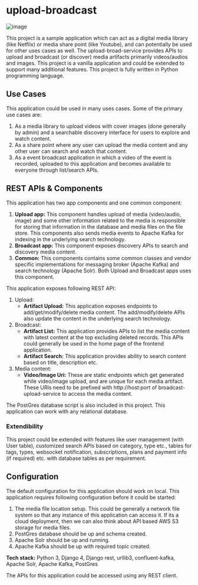 # upload-broadcast


![image](https://github.com/irfan-nagoo/upload-broadcast/assets/96521607/7bae1614-6030-4bd7-9814-a8d7966df30b)


This project is a sample application which can act as a digital media library (like Netflix) or media share point (like Youtube), and can potentially be used for other uses cases as well. The upload-broad-service provides APIs to upload and broadcast (or discover) media artifacts primarily videos/audios and images. This project is a vanilla application and could be extended to support many additional features. This project is fully written in Python programming language.


## Use Cases

This application could be used in many uses cases. Some of the primary use cases are:

1. As a media library to upload videos with cover images (done generally by admin) and a searchable discovery interface for users to explore and watch content.
2. As a share point where any user can upload the media content and any other user can search and watch that content.
3. As a event broadcast application in which a video of the event is recorded, uploaded to this application and becomes available to everyone through list/search APIs.
 

## REST APIs & Components

This application has two app components and one common component:
1. **Upload app:** This component handles upload of media (video/audio, image) and some other information related to the media is responsible for storing that information in the database and media files on the file store. This components also sends media events to Apache Kafka for indexing in the underlying search technology.
2. **Broadcast app:** This component exposes discovery APIs to search and discovery media content.
3. **Common:** This components contains some common classes and vendor specific implementations for messaging broker (Apache Kafka) and search technology (Apache Solr). Both Upload and Broadcast apps uses this component.


This application exposes following REST API:

1. Upload:
    - **Artifact Upload:** This application exposes endpoints to add/get/modify/delete media content. The add/modify/delete APIs also update the content in the underlying search technology.
2. Broadcast:
    - **Artifact List:** This application provides APIs to list the media content with latest content at the top excluding deleted records. This APIs could generally be used in the home page of the frontend application. 
    - **Artifact Search:** This application provides ability to search content based on title, description etc.
3. Media content:
    - **Video/Image Uri:** These are static endpoints which get generated while video/image upload, and are unique for each media artifact. These URIs need to be prefixed with http://host:port  of broadcast-upload-service to access the media content.

The PostGres database script is also included in this project. This application can work with any relational database.
 
### Extendibility

This project could be extended with features like user management (with User table), customized search APIs based on category, type etc., tables for tags, types, websocket notification, subscriptions, plans and payment info (if required) etc. with database tables as per requirement.


## Configuration

The default configuration for this application should work on local. This application requires following configuration before it could be started:

1. The media file location setup. This could be generally a network file system so that any instance of this application can access it. If its a cloud deployment, then we can also think about API based AWS S3 storage for media files.
2. PostGres database should be up and schema created.
3. Apache Solr should be up and running. 
4. Apache Kafka should be up with required topic created.



**Tech stack:** Python 3, Django 4, Django rest, urllib3, confluent-kafka, Apache Solr, Apache Kafka, PostGres


The APIs for this application could be accessed using any REST client.

 
